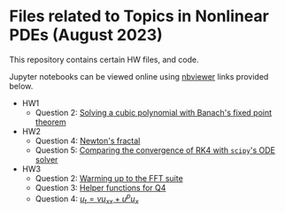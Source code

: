 # Files related to Topics in Nonlinear PDEs (August 2023)

This repository contains certain HW files, and code.

Jupyter notebooks can be viewed online using [nbviewer](http://nbviewer.org) links provided below.

 - HW1
    - Question 2: [Solving a cubic polynomial with Banach's fixed point theorem][hw1-q2]
 - HW2
    - Question 4: [Newton's fractal][hw2-q4]
    - Question 5: [Comparing the convergence of RK4 with `scipy`'s ODE solver][hw2-q5]
 - HW3
    - Question 2: [Warming up to the FFT suite][hw3-q2]
    - Question 3: [Helper functions for Q4][hw3-q3]
    - Question 4: [$u_t = vu_{xx} + u^pu_x$][hw3-q4]

[hw1-q2]:http://nbviewer.ipython.org/github/aadi-bh/nonlinpde-icts/blob/main/hw1/hw1-q2-FixedPoints.ipynb
[hw2-q5]:http://nbviewer.ipython.org/github/aadi-bh/nonlinpde-icts/blob/main/hw2/hw2-q5-RK4Convergence.ipynb
[hw2-q4]:http://nbviewer.ipython.org/github/aadi-bh/nonlinpde-icts/blob/main/hw2/hw2-q4-NewtonsFractal.ipynb
[hw3-q2]:http://nbviewer.ipython.org/github/aadi-bh/nonlinpde-icts/blob/main/hw3/hw3-q2-FFT.ipynb
[hw3-q3]:http://nbviewer.ipython.org/github/aadi-bh/nonlinpde-icts/blob/main/hw3/hw3-q3.ipynb
[hw3-q4]:http://nbviewer.ipython.org/github/aadi-bh/nonlinpde-icts/blob/main/hw3/hw3-q4.ipynb
